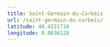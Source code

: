 ```yaml
---
title: Saint-Germain-du-Corbéis
url: /saint-germain-du-corbeis/
latitude: 48.4221718
longitude: 0.0636128
---
```

